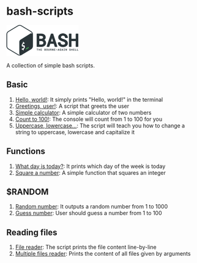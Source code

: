 # bash-scripts
<img src="images/icon.png" width="188" height="80" />

A collection of simple bash scripts.

## Basic
1. [Hello, world!](scripts/hello-world.sh): It simply prints "Hello, world!" in the terminal
2. [Greetings, user!](scripts/hello-user.sh): A script that greets the user
3. [Simple calculator](scripts/simplecalculator.sh): A simple calculator of two numbers
4. [Count to 100!](scripts/forincounter.sh): The console will count from 1 to 100 for you
5. [Uppercase, lowercase...](scripts/stringmanip.sh): The script will teach you how to 
change a string to uppercase, lowercase and capitalize it

## Functions
1. [What day is today?](scripts/what-day-today.sh): It prints which day of the week is today
2. [Square a number](scripts/squarenumber.sh): A simple function that squares an integer

## $RANDOM
1. [Random number](scripts/random-number.sh): It outputs a random number from 1 to 1000
2. [Guess number](scripts/guess-number-game.sh): User should guess a number from 1 to 100

## Reading files
1. [File reader](scripts/read-line-by-line.sh): The script prints the file content line-by-line
2. [Multiple files reader](scripts/read-files.sh): Prints the content of all files given by arguments